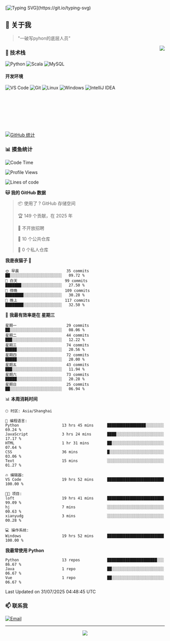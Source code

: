 [![Typing SVG](https://readme-typing-svg.herokuapp.com?font=Fira+Code&pause=1000&color=36BCF7&random=false&width=435&lines=print(%22Hello%2C+World!%22);%23+Welcome+to+my+code+space+%F0%9F%90%8D)](https://git.io/typing-svg)

## 🌟 关于我

> "一破写pyhon的底层人员"

<img align="right" src="https://github-readme-stats.vercel.app/api/top-langs/?username=huanxin996&theme=tokyonight" />

### 🎯 技术栈

![Python](https://img.shields.io/badge/Python-Expert-3776AB?style=for-the-badge&logo=python&logoColor=white)
![Scala](https://img.shields.io/badge/Scala-Expert-DC322F?style=for-the-badge&logo=scala&logoColor=white)
![MySQL](https://img.shields.io/badge/MySQL-Expert-4479A1?style=for-the-badge&logo=mysql&logoColor=white)

#### 开发环境

![VS Code](https://img.shields.io/badge/VS_Code-007ACC?style=for-the-badge&logo=visual-studio-code&logoColor=white)
![Git](https://img.shields.io/badge/Git-F05032?style=for-the-badge&logo=git&logoColor=white)
![Linux](https://img.shields.io/badge/Linux-FCC624?style=for-the-badge&logo=linux&logoColor=black)
![Windows](https://img.shields.io/badge/Windows_11-0078D4?style=for-the-badge&logo=windows11&logoColor=white)
![IntelliJ IDEA](https://img.shields.io/badge/IntelliJ_IDEA-000000?style=for-the-badge&logo=intellij-idea&logoColor=white)

<br/><br/><br/><br/><br/><br/>

  
[![GitHub 统计](https://github-readme-stats.vercel.app/api?username=huanxin996&show_icons=true&theme=tokyonight)](https://github.com/huanxin996)

### 📊 摸鱼统计

<!--START_SECTION:waka-->
![Code Time](http://img.shields.io/badge/Code%20Time-276%20hrs%2051%20mins-blue)

![Profile Views](http://img.shields.io/badge/%E4%B8%AA%E4%BA%BA%E8%B5%84%E6%96%99%E8%A7%82%E7%9C%8B%E6%AC%A1%E6%95%B0-0-blue)

![Lines of code](https://img.shields.io/badge/%E4%BB%8E%E3%80%8CHello%20World%E3%80%8D%E8%B5%B7%E6%88%91%E5%B7%B2%E7%BB%8F%E5%86%99%E4%BA%86-2.5%20million%20%E8%A1%8C%E4%BB%A3%E7%A0%81-blue)

**🐱 我的 GitHub 数据** 

> 📦  使用了 ? GitHub 存储空间 
 > 
> 🏆 149 个贡献，在 2025 年
 > 
> 🚫 不开放招聘
 > 
> 📜 10 个公共仓库 
 > 
> 🔑 0 个私人仓库 
 > 
**我是夜猫子 🦉** 

```text
🌞 早晨                     35 commits          ██░░░░░░░░░░░░░░░░░░░░░░░   09.72 % 
🌆 白天                     99 commits          ███████░░░░░░░░░░░░░░░░░░   27.50 % 
🌃 傍晚                     109 commits         ████████░░░░░░░░░░░░░░░░░   30.28 % 
🌙 晚上                     117 commits         ████████░░░░░░░░░░░░░░░░░   32.50 % 
```
📅 **我最有效率是在 星期三** 

```text
星期一                      29 commits          ██░░░░░░░░░░░░░░░░░░░░░░░   08.06 % 
星期二                      44 commits          ███░░░░░░░░░░░░░░░░░░░░░░   12.22 % 
星期三                      74 commits          █████░░░░░░░░░░░░░░░░░░░░   20.56 % 
星期四                      72 commits          █████░░░░░░░░░░░░░░░░░░░░   20.00 % 
星期五                      43 commits          ███░░░░░░░░░░░░░░░░░░░░░░   11.94 % 
星期六                      73 commits          █████░░░░░░░░░░░░░░░░░░░░   20.28 % 
星期日                      25 commits          ██░░░░░░░░░░░░░░░░░░░░░░░   06.94 % 
```


📊 **本周消耗时间** 

```text
🕑︎ 时区: Asia/Shanghai

💬 编程语言: 
Python                   13 hrs 45 mins      █████████████████░░░░░░░░   69.24 % 
JavaScript               3 hrs 24 mins       ████░░░░░░░░░░░░░░░░░░░░░   17.17 % 
HTML                     1 hr 31 mins        ██░░░░░░░░░░░░░░░░░░░░░░░   07.64 % 
CSS                      36 mins             █░░░░░░░░░░░░░░░░░░░░░░░░   03.06 % 
Text                     15 mins             ░░░░░░░░░░░░░░░░░░░░░░░░░   01.27 % 

🔥 编辑器: 
VS Code                  19 hrs 52 mins      █████████████████████████   100.00 % 

🐱‍💻 项目: 
loft                     19 hrs 41 mins      █████████████████████████   99.09 % 
hj                       7 mins              ░░░░░░░░░░░░░░░░░░░░░░░░░   00.63 % 
xianyudg                 3 mins              ░░░░░░░░░░░░░░░░░░░░░░░░░   00.28 % 

💻 操作系统: 
Windows                  19 hrs 52 mins      █████████████████████████   100.00 % 
```

**我最常使用 Python** 

```text
Python                   13 repos            ██████████████████████░░░   86.67 % 
Java                     1 repo              ██░░░░░░░░░░░░░░░░░░░░░░░   06.67 % 
Vue                      1 repo              ██░░░░░░░░░░░░░░░░░░░░░░░   06.67 % 
```




 Last Updated on 31/07/2025 04:48:45 UTC
<!--END_SECTION:waka-->

### 📫 联系我

[![Email](https://img.shields.io/badge/Email-D14836?style=for-the-badge&logo=gmail&logoColor=white)](mailto:mc.xiaolang@Foxmail.com)

---

<p align="center">
  <img src="https://profile-counter.glitch.me/huanxin996/count.svg" />
</p>